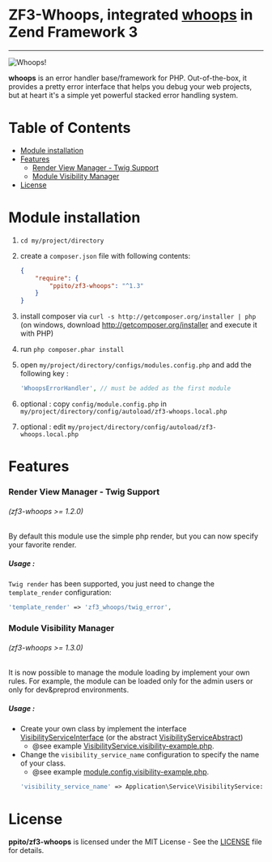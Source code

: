 # ZF3-Whoops, integrated [whoops](https://github.com/filp/whoops) in Zend Framework 3

-----

![Whoops!](http://i.imgur.com/0VQpe96.png)

**whoops** is an error handler base/framework for PHP. Out-of-the-box, it provides a pretty
error interface that helps you debug your web projects, but at heart it's a simple yet
powerful stacked error handling system.

# Table of Contents

* [Module installation](#module-installation)
* [Features](#features)
  * [Render View Manager - Twig Support](#render-view-manager---twig-support)
  * [Module Visibility Manager](#module-visibility-manager)
* [License](#license)



# Module installation
  1. `cd my/project/directory`
  2. create a `composer.json` file with following contents:

     ```json
     {
         "require": {
             "ppito/zf3-whoops": "^1.3"
         }
     }
     ```
  3. install composer via `curl -s http://getcomposer.org/installer | php` (on windows, download
     http://getcomposer.org/installer and execute it with PHP)
  4. run `php composer.phar install`
  5. open `my/project/directory/configs/modules.config.php` and add the following key :

     ```php
     'WhoopsErrorHandler', // must be added as the first module
     ```
  6. optional : copy `config/module.config.php` in `my/project/directory/config/autoload/zf3-whoops.local.php`
  7. optional : edit `my/project/directory/config/autoload/zf3-whoops.local.php`

# Features

### Render View Manager - Twig Support 
###### (zf3-whoops >= 1.2.0)

By default this module use the simple php render, but you can now specify your favorite render.

##### Usage :
`Twig render` has been supported, you just need to change the `template_render` configuration:
```php
'template_render' => 'zf3_whoops/twig_error',
```

### Module Visibility Manager 
###### (zf3-whoops >= 1.3.0)

It is now possible to manage the module loading by implement your own rules.
For example, the module can be loaded only for the admin users or only for dev&preprod environments.

##### Usage :
* Create your own class by implement the interface [VisibilityServiceInterface](src/Service/VisibilityServiceInterface.php) (or the abstract [VisibilityServiceAbstract](src/Service/VisibilityServiceAbstract.php))
    * @see example [VisibilityService.visibility-example.php](src/Service/VisibilityService.visibility-example.php).
* Change the `visibility_service_name` configuration to specify the name of your class. 
    * @see example [module.config.visibility-example.php](config/module.config.visibility-example.php).
    ```php
    'visibility_service_name' => Application\Service\VisibilityService::class,
    ```


# License

**ppito/zf3-whoops** is licensed under the MIT License - See the [LICENSE](LICENSE.md) file for details.

